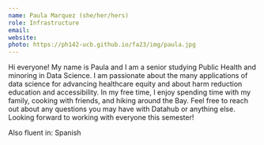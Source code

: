 ```yaml
---
name: Paula Marquez (she/her/hers)
role: Infrastructure
email: 
website: 
photo: https://ph142-ucb.github.io/fa23/img/paula.jpg
---
```


Hi everyone! My name is Paula and I am a senior studying Public Health and minoring in Data Science. I am passionate about the many applications of data science for advancing healthcare equity and about harm reduction education and accessibility. In my free time, I enjoy spending time with my family, cooking with friends, and hiking around the Bay. Feel free to reach out about any questions you may have with Datahub or anything else. Looking forward to working with everyone this semester! 

Also fluent in: Spanish 